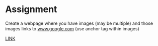 # Assignment
Create a webpage where you have images (may be multiple) and those images links to www.google.com (use anchor tag within images)

[LINK](https://anand459.github.io/Assignment1/images.html)
